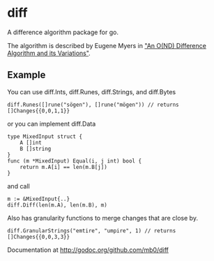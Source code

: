 diff
====

A difference algorithm package for go.

The algorithm is described by Eugene Myers in
["An O(ND) Difference Algorithm and its Variations"](http://www.xmailserver.org/diff2.pdf).

Example
-------
You can use diff.Ints, diff.Runes, diff.Strings, and diff.Bytes

    diff.Runes([]rune("sögen"), []rune("mögen")) // returns []Changes{{0,0,1,1}}

or you can implement diff.Data

    type MixedInput struct {
    	A []int
    	B []string
    }
    func (m *MixedInput) Equal(i, j int) bool {
    	return m.A[i] == len(m.B[j])
    }

and call

    m := &MixedInput{..}
    diff.Diff(len(m.A), len(m.B), m)

Also has granularity functions to merge changes that are close by.

    diff.GranularStrings("emtire", "umpire", 1) // returns []Changes{{0,0,3,3}}

Documentation at http://godoc.org/github.com/mb0/diff
